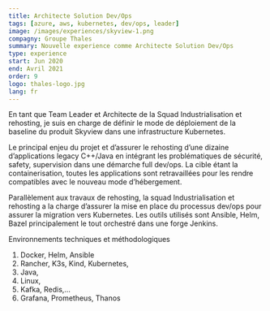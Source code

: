 ```yaml
---
title: Architecte Solution Dev/Ops
tags: [azure, aws, kubernetes, dev/ops, leader]
image: /images/experiences/skyview-1.png
compagny: Groupe Thales
summary: Nouvelle experience comme Architecte Solution Dev/Ops
type: experience
start: Jun 2020
end: Avril 2021
order: 9
logo: thales-logo.jpg
lang: fr
---
```


En tant que Team Leader et Architecte de la Squad Industrialisation et rehosting, je suis en charge de définir le mode de déploiement de la baseline du produit Skyview dans une infrastructure Kubernetes.

Le principal enjeu du projet et d’assurer le rehosting d’une dizaine d’applications legacy C++/Java en intégrant les problématiques de sécurité, safety, supervision dans une démarche full dev/ops. La cible étant la containerisation, toutes les applications sont retravaillées pour les rendre compatibles avec le nouveau mode d’hébergement.

Parallèlement aux travaux de rehosting, la squad Industrialisation et rehosting a la charge d’assurer la mise en place du processus dev/ops pour assurer la migration vers Kubernetes. Les outils utilisés sont Ansible, Helm, Bazel principalement le tout orchestré dans une forge Jenkins.

Environnements techniques et méthodologiques

1. Docker, Helm, Ansible
2. Rancher, K3s, Kind, Kubernetes,
3. Java,
4. Linux,
5. Kafka, Redis,…
6. Grafana, Prometheus, Thanos